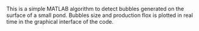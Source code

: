 This is a simple MATLAB algorithm to detect bubbles generated on the surface of a small pond.
Bubbles size and production flox is plotted in real time in the graphical interface of the code.
